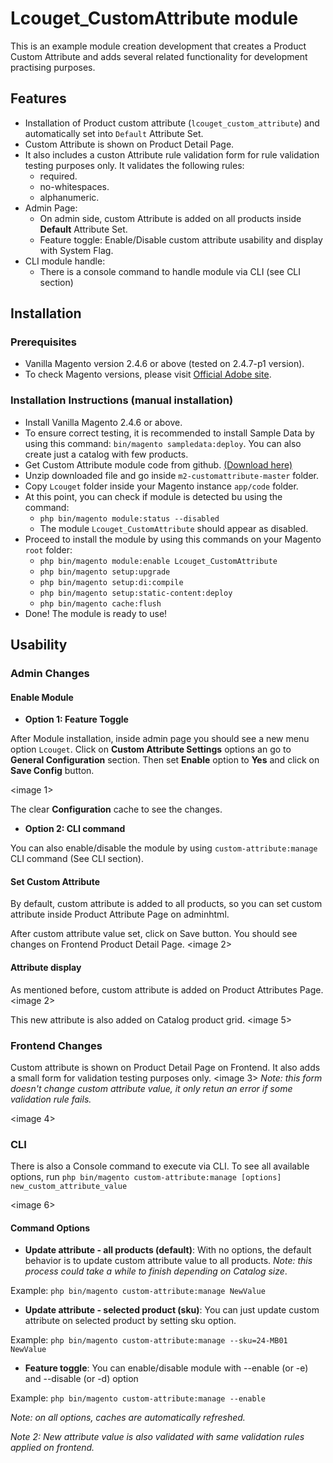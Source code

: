 
# Lcouget_CustomAttribute module

This is an example module creation development that creates a Product Custom Attribute and adds several related functionality for development practising purposes.

## Features

- Installation of Product custom attribute (`lcouget_custom_attribute`) and automatically set into `Default` Attribute Set.
- Custom Attribute is shown on Product Detail Page.
- It also includes a custon Attribute rule validation form for rule validation testing purposes only. It validates the following rules:
  - required.
  - no-whitespaces.
  - alphanumeric.
- Admin Page:
  - On admin side, custom Attribute is added on all products inside **Default** Attribute Set.
  - Feature toggle: Enable/Disable custom attribute usability and display with System Flag.
- CLI module handle:
  - There is a console command to handle module via CLI (see CLI section)

  
## Installation

### Prerequisites

- Vanilla Magento version 2.4.6 or above (tested on 2.4.7-p1 version).
- To check Magento versions, please visit [Official Adobe site](https://experienceleague.adobe.com/en/docs/commerce-operations/installation-guide/system-requirements).

### Installation Instructions (manual installation)

- Install Vanilla Magento 2.4.6 or above.
- To ensure correct testing, it is recommended to install Sample Data by using this command:
  `bin/magento sampledata:deploy`. You can also create just a catalog with few products. 
- Get Custom Attribute module code from github. [(Download here)](https://github.com/lcouget/m2-customattribute/archive/refs/heads/master.zip)
- Unzip downloaded file and go inside `m2-customattribute-master` folder.
- Copy `Lcouget` folder inside your Magento instance `app/code` folder.
- At this point, you can check if module is detected bu using the command:
  - `php bin/magento module:status --disabled`
  - The module `Lcouget_CustomAttribute` should appear as disabled.
- Proceed to install the module by using this commands on your Magento `root` folder:
  - `php bin/magento module:enable Lcouget_CustomAttribute`
  - `php bin/magento setup:upgrade` 
  - `php bin/magento setup:di:compile`
  - `php bin/magento setup:static-content:deploy`
  - `php bin/magento cache:flush`
- Done! The module is ready to use!

## Usability

### Admin Changes

#### Enable Module

- **Option 1: Feature Toggle**

After Module installation, inside admin page you should see a new menu option `Lcouget`. Click on 
**Custom Attribute Settings** options an go to **General Configuration** section. Then set **Enable** option to **Yes**
and click on **Save Config** button.

<image 1>

The clear **Configuration** cache to see the changes.

- **Option 2: CLI command**

You can also enable/disable the module by using `custom-attribute:manage` CLI command (See CLI section).

#### Set Custom Attribute

By default, custom attribute is added to all products, so you can set custom attribute inside Product Attribute Page on adminhtml.

After custom attribute value set, click on Save button. You should see changes on Frontend Product Detail Page.
<image 2>

#### Attribute display
As mentioned before, custom attribute is added on Product Attributes Page.
<image 2>

This new attribute is also added on Catalog product grid.
<image 5>

### Frontend Changes

Custom attribute is shown on Product Detail Page on Frontend. It also adds a small form for
validation testing purposes only. 
<image 3>
_Note: this form doesn't change custom attribute value, it only retun an error
if some validation rule fails._

<image 4>

### CLI
There is also a Console command to execute via CLI. To see all available options, run 
    `php bin/magento custom-attribute:manage [options] new_custom_attribute_value`

<image 6>

#### Command Options

- **Update attribute - all products (default)**: With no options, the default behavior is to update custom attribute value to all products. _Note: this process could take a while to finish depending on Catalog size_. 

Example: `php bin/magento custom-attribute:manage NewValue`

- **Update attribute - selected product (sku)**: You can just update custom attribute on selected product by setting sku option.

Example: `php bin/magento custom-attribute:manage --sku=24-MB01 NewValue`

- **Feature toggle**: You can enable/disable module with --enable (or -e) and --disable (or -d) option
  
Example: `php bin/magento custom-attribute:manage --enable`

_Note: on all options, caches are automatically refreshed._

_Note 2: New attribute value is also validated with same validation rules applied on frontend._


